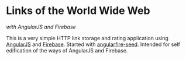 Links of the World Wide Web
==============

*with AngularJS and Firebase*

This is a very simple HTTP link storage and rating application using [AngularJS](https://angularjs.org/) and [Firebase](https://www.firebase.com/). Started with [angularfire-seed](https://github.com/firebase/angularfire-seed). Intended for self edification of the ways of AngularJS and Firebase.


